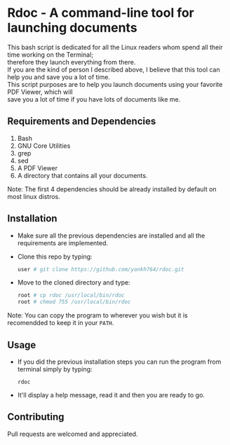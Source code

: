 # Rdoc - A command-line tool for launching documents
This bash script is dedicated for all the Linux readers whom spend all their time working on the Terminal;    
therefore they launch everything from there.   
If you are the kind of person I described above, I believe that this tool can help you and save you a lot of time.  
This script purposes are to help you launch documents using your favorite PDF Viewer, which will    
save you a lot of time if you have lots of documents like me.

## Requirements and Dependencies
1. Bash 
2. GNU Core Utilities
3. grep
4. sed
5. A PDF Viewer
6. A directory that contains all your documents.    

Note: The first 4 dependencies should be already installed by default on most linux distros.

## Installation 
* Make sure all the previous dependencies are installed and all the requirements are implemented.
* Clone this repo by typing:   
    
    ```Bash
    user # git clone https://github.com/yankh764/rdoc.git
    ```    

* Move to the cloned directory and type:    
    
    ```Bash
    root # cp rdoc /usr/local/bin/rdoc    
    root # chmod 755 /usr/local/bin/rdoc
    ```
    
Note: You can copy the program to wherever you wish but it is recomendded to keep it in your `PATH`.   

## Usage
* If you did the previous installation steps you can run the program from terminal simply by typing:   
    
    `rdoc`     

* It'll display a help message, read it and then you are ready to go.

## Contributing
Pull requests are welcomed and appreciated.